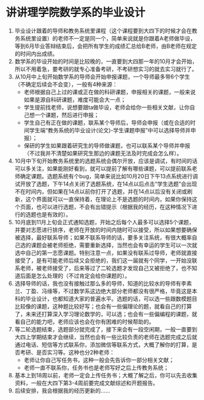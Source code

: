 # 讲讲理学院数学系的毕业设计
1. 毕业设计跟着的导师和教务系统里课程（这个课程要到大四下的时候才会在教务系统里设置）的老师不一定是同一个，简单来说就是你跟着A老师做毕设，等到6月毕业答辩结束后，会把所有学生的成绩汇总给B老师，由B老师在规定的时间内出成绩。
2. 数学系的毕设开始的时间是比较晚的，一直要到大四那一年的10月才会开始，所以不用着急，要考研的就专心准备考研，不考研想实习的就去实习就行了。
3. 从10月中上旬开始数学系的导师会开始申报课题，一个导师最多带6个学生（不确定后续会不会变），一般有4种来源：
   + 老师根据自己上过的课或正在做的科研课题，申报相关的课题，一般来说如果是源自科研课题，难度可能会大一点；
   + 学生提前找老师，说想要跟ta做毕设，老师会给你一些相关文献，让你自己想一个课题，然后进行申报；
   + 学生自己有正在做的课题，联系某个导师后，导师会申报（或在合适的时间学生端“教务系统的毕业设计(论文)-学生课题申报”中可以选择导师并申报）；
   + 保研的学生如果跟着研究生的导师做课题，也可以联系某个导师并申报（不过我并不清楚如果研究生那边的课题无法及时完成会怎么样）。
4. 10月中下旬开始教务系统里的选题系统会偶尔开放，应该是调试，有时间的话可以多关注，如果能刚好看到，就可以提前了解有哪些课题，可以提前联系老师确定课题。选题系统有个bug，简单来说比如10月20日下午13点系统进行调试开放了选题，下午14点关闭了选题系统，在14点以后点击“学生选题”会出现不在时间内，但如果在14点以前你打开了选题，并在14点以后没有关闭或刷新，这个界面就可以一直保持着，在理论上不是选题的时间内，如果你保持这个页面，也可以进行选题，不会有出错提示（根据我的经历，在这种情况下进行的选题也是有效的）。
5. 10月底到11月上旬会正式通知选题，开始之后每个人最多可以选择5个课题，并要对志愿进行排序，老师在开放的时间内随时可以接受，所以如果想要确保被选择，最好联系导师；如果不联系导师的话，要多关注系统，有很大概率自己选的课题会被老师拒绝，需要重新选择，当然也会有幸运的学生可以一次就选中自己的第一志愿课题。特别注意一点，如果没有联系过导师，老师就直接接受了，是有可能老师后续又会拒绝的，我们这一届就有个同学，一开始没联系老师，被老师接受了，后来等过了二轮选题才发现自己又被拒绝了，也不知道后面是怎么处理的（不过肯定会给你课题的）。
6. 选择导师的话，我也没有接触过那么多的导师，知道的比较水的导师有李素兰、丁盈、冯缘等，不过数学系这边绝大部分老师都没有很严格，毕竟这是本科的毕业设计，也都知道大家的普遍水平。选题的话，可以选一些跟数模题目比较像的课题，这种题比较好写；也会有一些偏理论的题，就看自己的打算了，未来还打算深入学习理论数学的，可以选；也会有一些偏编程的课题，就看自己的能力吧，老师应该也会在你有困难的时候帮助的。
7. 等二轮选题结束，选题部分就完成了，接下来会有一段空闲期，一般一直要到大四上学期结束才会继续，当然也会有一些比较负责的老师在选题完成之后就通过电话、短信等方式联系你，添加微信等联系方式，大概了解你的打算，是否考研、是否实习等。这种也分2种老师：
   + 老师让你自己写任务书，这种一般会先告诉你一部分相关文献；
   + 老师一直不联系你，任务书也是老师写好之后上传教务系统；
8. 基本上到18周以前，老师一定会上传任务书；大概了解之后，你可以先去收集资料，一般在大四下第3-4周前要完成文献综述和开题报告。
9. 后续安排，我会根据我的经历更新的……
